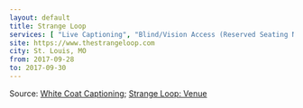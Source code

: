 ```yaml
---
layout: default
title: Strange Loop
services: [ "Live Captioning", "Blind/Vision Access (Reserved Seating Near Stage) on Request", "Mobility Access", "Quiet / Rest Area", "Restrooms: All-Gender / Gender-Neutral", "Service Animals Welcome", "Sign Language Interpreting (Based on Interest)" ]
site: https://www.thestrangeloop.com
city: St. Louis, MO
from: 2017-09-28
to: 2017-09-30
---
```


Source: [White Coat Captioning](http://www.whitecoatcaptioning.com/); [Strange Loop: Venue](https://www.thestrangeloop.com/venue.html)
